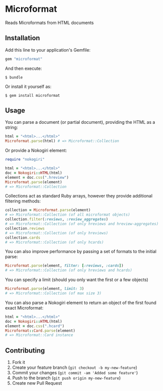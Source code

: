 # Microformat

Reads Microformats from HTML documents

## Installation

Add this line to your application's Gemfile:

```ruby
gem "microformat"
```

And then execute:

    $ bundle

Or install it yourself as:

    $ gem install microformat

## Usage

You can parse a document (or partial document), providing the HTML as a string:

```ruby
html = "<html>...</html>"
Microformat.parse(html) # => Microformat::Collection
```

Or provide a Nokogiri element:

```ruby
require "nokogiri"

html = "<html>...</html>"
doc = Nokogiri::HTML(html)
element = doc.css(".hreview")
Microformat.parse(element)
# => Microformat::Collection
```

Collections act as standard Ruby arrays, however they provide additional filtering methods:

```ruby
collection = Microformat.parse(element)
# => Microformat::Collection (of all microformat objects)
collection.filter(:reviews, :review_aggregates)
# => Microformat::Collection (of only hreviews and hreview-aggregates)
collection.reviews
# => Microformat::Collection (of only hreviews)
collection.cards
# => Microformat::Collection (of only hcards)
```

You can also improve performance by passing a set of formats to the initial parse:

```ruby
Microformat.parse(element, filter: [:reviews, :cards])
# => Microformat::Collection (of only hreviews and hcards)
```

You can specify a limit (should you only want the first or a few objects)

```ruby
Microformat.parse(element, limit: 3)
# => Microformat::Collection (of max size 3)
```

You can also parse a Nokogiri element to return an object of the first found exact Microformat:

```ruby
html = "<html>...</html>"
doc = Nokogiri::HTML(html)
element = doc.css(".hcard")
Microformat::Card.parse(element)
# => Microformat::Card instance
```

## Contributing

1. Fork it
2. Create your feature branch (`git checkout -b my-new-feature`)
3. Commit your changes (`git commit -am 'Added some feature'`)
4. Push to the branch (`git push origin my-new-feature`)
5. Create new Pull Request
